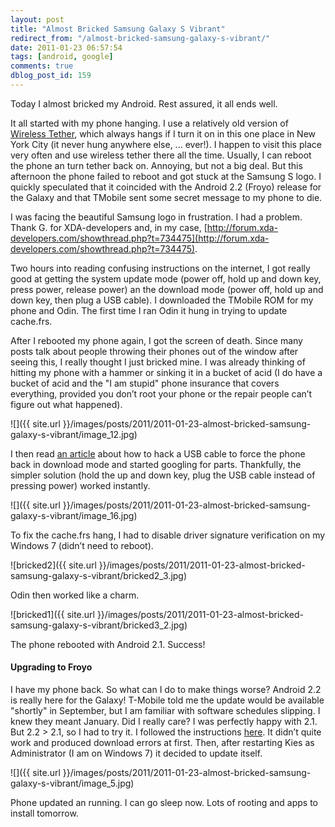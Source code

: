```yaml
---
layout: post
title: "Almost Bricked Samsung Galaxy S Vibrant"
redirect_from: "/almost-bricked-samsung-galaxy-s-vibrant/"
date: 2011-01-23 06:57:54
tags: [android, google]
comments: true
dblog_post_id: 159
---
```

Today I almost bricked my Android. Rest assured, it all ends well.

It all started with my phone hanging. I use a relatively old version of [Wireless Tether](http://code.google.com/p/android-wifi-tether), which always hangs if I turn it on in this one place in New York City (it never hung anywhere else, ... ever!). I happen to visit this place very often and use wireless tether there all the time. Usually, I can reboot the phone an turn tether back on. Annoying, but not a big deal. But this afternoon the phone failed to reboot and got stuck at the Samsung S logo. I quickly speculated that it coincided with the Android 2.2 (Froyo) release for the Galaxy and that TMobile sent some secret message to my phone to die.

I was facing the beautiful Samsung logo in frustration. I had a problem. Thank G. for XDA-developers and, in my case, [http://forum.xda-developers.com/showthread.php?t=734475](http://forum.xda-developers.com/showthread.php?t=734475).

Two hours into reading confusing instructions on the internet, I got really good at getting the system update mode (power off, hold up and down key, press power, release power) an the download mode (power off, hold up and down key, then plug a USB cable). I downloaded the TMobile ROM for my phone and Odin. The first time I ran Odin it hung in trying to update cache.frs.

After I rebooted my phone again, I got the screen of death. Since many posts talk about people throwing their phones out of the window after seeing this, I really thought I just bricked mine. I was already thinking of hitting my phone with a hammer or sinking it in a bucket of acid (I do have a bucket of acid and the "I am stupid" phone insurance that covers everything, provided you don’t root your phone or the repair people can’t figure out what happened).

![]({{ site.url }}/images/posts/2011/2011-01-23-almost-bricked-samsung-galaxy-s-vibrant/image_12.jpg)

I then read [an article](https://web.archive.org/web/20160227185208/http://www.jamie.co.za/2010/11/19/bricked-samsung-galaxy-s) about how to hack a USB cable to force the phone back in download mode and started googling for parts. Thankfully, the simpler solution (hold the up and down key, plug the USB cable instead of pressing power) worked instantly.

![]({{ site.url }}/images/posts/2011/2011-01-23-almost-bricked-samsung-galaxy-s-vibrant/image_16.jpg)

To fix the cache.frs hang, I had to disable driver signature verification on my Windows 7 (didn’t need to reboot).

![bricked2]({{ site.url }}/images/posts/2011/2011-01-23-almost-bricked-samsung-galaxy-s-vibrant/bricked2_3.jpg)

Odin then worked like a charm.

![bricked1]({{ site.url }}/images/posts/2011/2011-01-23-almost-bricked-samsung-galaxy-s-vibrant/bricked3_2.jpg)

The phone rebooted with Android 2.1. Success!

#### Upgrading to Froyo

I have my phone back. So what can I do to make things worse? Android 2.2 is really here for the Galaxy! T-Mobile told me the update would be available "shortly" in September, but I am familiar with software schedules slipping. I knew they meant January. Did I really care? I was perfectly happy with 2.1. But 2.2 > 2.1, so I had to try it. I followed the instructions [here](https://web.archive.org/web/20110207230012/http://forums.t-mobile.com/t5/Samsung-Vibrant/Samsung-Vibrant-software-upgrade-to-Android-2-2-Froyo-now/td-p/678871). It didn’t quite work and produced download errors at first. Then, after restarting Kies as Administrator (I am on Windows 7) it decided to update itself.

![]({{ site.url }}/images/posts/2011/2011-01-23-almost-bricked-samsung-galaxy-s-vibrant/image_5.jpg)

Phone updated an running. I can go sleep now. Lots of rooting and apps to install tomorrow.
